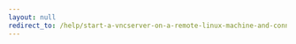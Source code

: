 ```yaml
---
layout: null
redirect_to: /help/start-a-vncserver-on-a-remote-linux-machine-and-connect-to-it-over-ssh/
---
```

